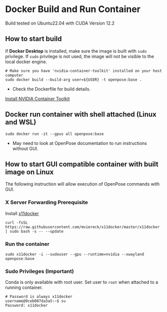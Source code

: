 # Docker Build and Run Container

Build tested on Ubuntu22.04 with CUDA Version 12.2

## How to start build

If **Docker Desktop** is installed, make sure the image is built with `sudo` privilege. If `sudo` privilege is not used, the image will not be visible to the local docker engine.

```[bash]
# Make sure you have 'nvidia-container-toolkit' installed on your host computer
sudo docker build --build-arg user=${USER} -t openpose:base .
```

- Check the Dockerfile for build details.

[Install NVIDIA Container Toolkit](https://docs.nvidia.com/datacenter/cloud-native/container-toolkit/latest/install-guide.html)

## Docker run container with shell attached (Linux and WSL)

```[bash]
sudo docker run -it --gpus all openpose:base
```

- May need to look at OpenPose documentation to run instructions without GUI.

## How to start GUI compatible container with built image on Linux

The following instruction will allow execution of OpenPose commands with GUI.

### X Server Forwarding Prerequisite

Install [x11docker](https://github.com/mviereck/x11docker)

```[bash]
curl -fsSL https://raw.githubusercontent.com/mviereck/x11docker/master/x11docker | sudo bash -s -- --update
```

### Run the container

```[bash]
sudo x11docker -i --sudouser --gpu --runtime=nvidia --xwayland openpose:base
```

### Sudo Privileges (Important)

Conda is only available with root user. Set user to `root` when attached to a running container.

```[bash]
# Password is always x11docker
username@9ceb007da3a5:~$ su
Password: x11docker
```
